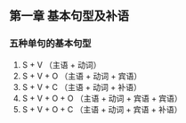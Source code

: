 ## 第一章 基本句型及补语

### 五种单句的基本句型

1. S + V （主语 + 动词）
2. S + V + O （主语 + 动词 + 宾语）
3. S + V + C （主语 + 动词 + 补语）
4. S + V + O + O （主语 + 动词 + 宾语 + 宾语）
5. S + V + O + C （主语 + 动词 + 宾语 + 补语）
